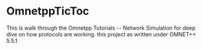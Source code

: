 # OmnetppTicToc
This is walk through the Omnetpp Tutorials -- Network Simulation for deep dive on how protocols are working.
this project as written under OMNET++ 5.5.1
